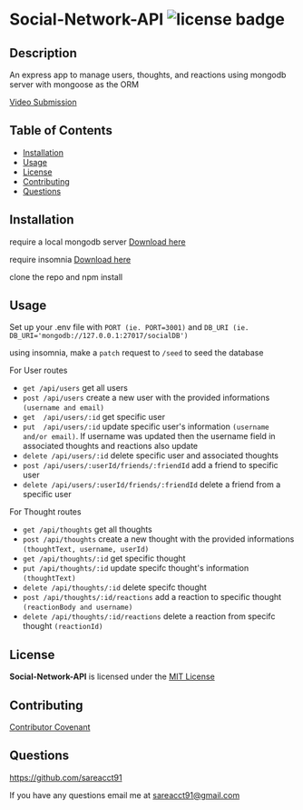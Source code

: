 # Social-Network-API    ![license badge](https://img.shields.io/github/license/sareacct91/Social-Network-API)

## Description

An express app to manage users, thoughts, and reactions using mongodb server with mongoose as the ORM

[Video Submission](https://www.youtube.com/watch?v=5P95M_YoonQ)

## Table of Contents

- [Installation](#installation)
- [Usage](#usage)
- [License](#license)
- [Contributing](#contributing)
- [Questions](#questions)


## Installation

require a local mongodb server [Download here](https://www.mongodb.com/docs/manual/tutorial/install-mongodb-on-windows/)

require insomnia [Download here](https://insomnia.rest/)

clone the repo and npm install


## Usage

Set up your .env file with ```PORT (ie. PORT=3001)``` and ```DB_URI (ie. DB_URI='mongodb://127.0.0.1:27017/socialDB')```

using insomnia, make a ```patch``` request to ```/seed``` to seed the database

For User routes

- ```get /api/users``` get all users
- ```post /api/users``` create a new user with the provided informations ```(username and email)```
- ```get  /api/users/:id``` get specific user
- ```put  /api/users/:id``` update specific user's information ```(username and/or email)```. If username was updated then the username field in associated thoughts and reactions also update
- ```delete /api/users/:id``` delete specific user and associated thoughts
- ```post /api/users/:userId/friends/:friendId``` add a friend to specific user
- ```delete /api/users/:userId/friends/:friendId``` delete a friend from a specific user

For Thought routes

- ```get /api/thoughts``` get all thoughts
- ```post /api/thoughts``` create a new thought with the provided informations ```(thoughtText, username, userId)```
- ```get /api/thoughts/:id``` get specific thought
- ```put /api/thoughts/:id``` update specifc thought's information ```(thoughtText)```
- ```delete /api/thoughts/:id``` delete specifc thought
- ```post /api/thoughts/:id/reactions``` add a reaction to specific thought ```(reactionBody and username)```
- ```delete /api/thoughts/:id/reactions``` delete a reaction from specifc thought ```(reactionId)```

## License

**Social-Network-API** is licensed under the [MIT License](https://github.com/sareacct91/{data.githubRepoName}/blob/master/LICENSE)

## Contributing

[Contributor Covenant](https://www.contributor-covenant.org/)


## Questions

https://github.com/sareacct91

If you have any questions email me at sareacct91@gmail.com